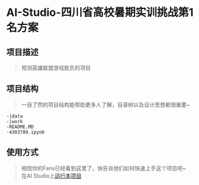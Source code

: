 # AI-Studio-四川省高校暑期实训挑战第1名方案
> 
## 项目描述
>预测英雄联盟游戏胜负的项目

## 项目结构
> 一目了然的项目结构能帮助更多人了解，目录树以及设计思想都很重要~
```
-|data
-|work
-README.MD
-4303789.ipynb
```
## 使用方式
> 相信你的Fans已经看到这里了，快告诉他们如何快速上手这个项目吧~  
 在AI Studio上[运行本项目](https://aistudio.baidu.com/aistudio/projectdetail/4303789?contributionType=1&shared=1)  

